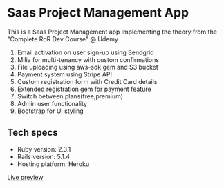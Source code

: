 Saas Project Management App
===========================

This is a Saas Project Management app implementing the theory from the "Complete RoR Dev Course" @ Udemy

1. Email activation on user sign-up using Sendgrid
2. Milia for multi-tenancy with custom confirmations
3. File uploading using aws-sdk gem and S3 bucket
5. Payment system using Stripe API
6. Custom registration form with Credit Card details
7. Extended registration gem for payment feature
8. Switch between plans(free,premium)
9. Admin user functionality
10. Bootstrap for UI styling

Tech specs
----------

* Ruby version: 2.3.1
* Rails version: 5.1.4
* Hosting platform: Heroku

[Live preview](https://saas-app-martink.herokuapp.com/)
